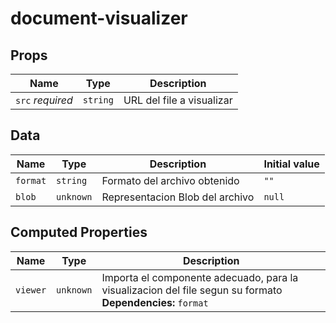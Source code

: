 # document-visualizer

## Props

| Name             | Type     | Description               |
| ---------------- | -------- | ------------------------- |
| `src` *required* | `string` | URL del file a visualizar |

## Data

| Name     | Type      | Description                     | Initial value |
| -------- | --------- | ------------------------------- | ------------- |
| `format` | `string`  | Formato del archivo obtenido    | `""`          |
| `blob`   | `unknown` | Representacion Blob del archivo | `null`        |

## Computed Properties

| Name     | Type      | Description                                                                                                    |
| -------- | --------- | -------------------------------------------------------------------------------------------------------------- |
| `viewer` | `unknown` | Importa el componente adecuado, para la visualizacion del file segun su formato<br/>**Dependencies:** `format` |

